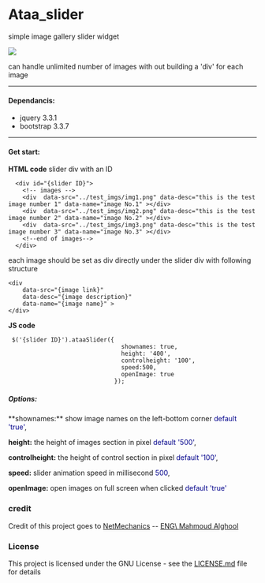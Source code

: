 # Ataa_slider
simple image gallery slider widget 


<img src = "http://develop.netmechanics.net/uploads/myslider.PNG">

can handle unlimited number of images with out 
building a 'div' for each image
<hr>
<h4>Dependancis:</h4>
<ul>
<li>jquery 3.3.1</li>
<li>bootstrap 3.3.7</li>
</ul>


<hr>

<h4>Get start:</h4>

**HTML code**
slider div with an ID

```
  <div id="{slider ID}">
    <!-- images -->
    <div  data-src="../test_imgs/img1.png" data-desc="this is the test image number 1" data-name="image No.1" ></div>
    <div  data-src="../test_imgs/img2.png" data-desc="this is the test image number 2" data-name="image No.2" ></div>
    <div  data-src="../test_imgs/img3.png" data-desc="this is the test image number 3" data-name="image No.3" ></div>
    <!--end of images-->
  </div>
```

each image should be set as div directly under the slider div with following structure
```
<div  
    data-src="{image link}" 
    data-desc="{image description}" 
    data-name="{image name}" >
</div>
```
**JS code**

```
 $('{slider ID}').ataaSlider({
                                shownames: true,
                                height: '400',
                                controlheight: '100',
                                speed:500,
                                openImage: true
                              });
```

<h5>Options:</h5>
  **shownames:** show image names on the left-bottom corner <span style="color:darkblue">default 'true'</span>,
  
  **height:**  the height of images section in pixel <span style="color:darkblue">default '500'</span>,
  
  **controlheight:** the height of control section in pixel <span style="color:darkblue">default '100'</span>,
  
  **speed:** slider animation speed in millisecond <span style="color:darkblue">500</span>,
  
  **openImage:** open images on full screen when clicked <span style="color:darkblue">default 'true'</span>
  

### credit

Credit of this project goes to <a href = "http://netmechanics.net" target="_blank" >NetMechanics</a> -- <a href="http://mahmoud.alghool.net" target="_blank" >ENG\ Mahmoud Alghool</a>


### License

This project is licensed under the GNU License - see the [LICENSE.md](LICENSE.md) file for details